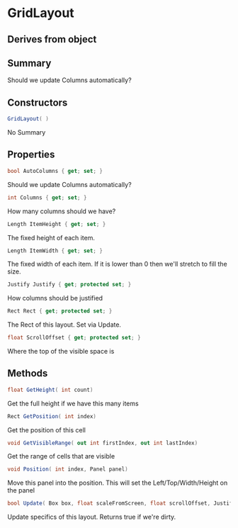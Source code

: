 # GridLayout

## Derives from object

## Summary

Should we update Columns automatically?
## Constructors

```c#
GridLayout( ) 
```
No Summary
## Properties

```c#
bool AutoColumns { get; set; } 
```
Should we update Columns automatically?
```c#
int Columns { get; set; } 
```
How many columns should we have?
```c#
Length ItemHeight { get; set; } 
```
The fixed height of each item.
```c#
Length ItemWidth { get; set; } 
```
The fixed width of each item. If it is lower than 0 then we'll stretch to fill the size.
```c#
Justify Justify { get; protected set; } 
```
How columns should be justified
```c#
Rect Rect { get; protected set; } 
```
The Rect of this layout. Set via Update.
```c#
float ScrollOffset { get; protected set; } 
```
Where the top of the visible space is
## Methods

```c#
float GetHeight( int count) 
```
Get the full height if we have this many items
```c#
Rect GetPosition( int index) 
```
Get the position of this cell
```c#
void GetVisibleRange( out int firstIndex, out int lastIndex) 
```
Get the range of cells that are visible
```c#
void Position( int index, Panel panel) 
```
Move this panel into the position. This will set the Left/Top/Width/Height on the panel
```c#
bool Update( Box box, float scaleFromScreen, float scrollOffset, Justify justify) 
```
Update specifics of this layout. Returns true if we're dirty.

